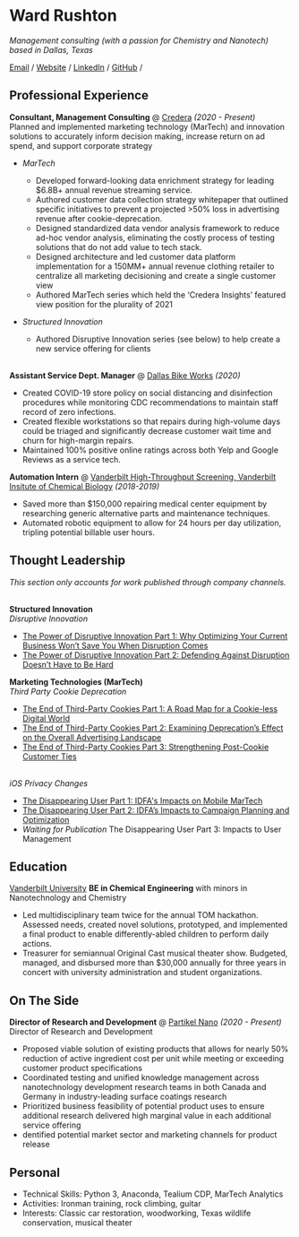# Ward Rushton

_Management consulting (with a passion for Chemistry and Nanotech) based in Dallas, Texas_ <br>

[Email](mailto:wardrushton@gmail.com) / [Website](https://wardrush.github.io/) / [LinkedIn](https://www.linkedin.com/in/ward-rushton/) / [GitHub](https://github.com/wardrush/) / 

## Professional Experience

**Consultant, Management Consulting** @ [Credera](https://www.credera.com/) _(2020 - Present)_ <br>
Planned and implemented marketing technology (MarTech) and innovation solutions to accurately inform decision making, increase return on ad spend, and support corporate strategy
- *MarTech*
  - Developed forward-looking data enrichment strategy for leading $6.8B+ annual revenue streaming service. 
  - Authored customer data collection strategy whitepaper that outlined specific initiatives to prevent a projected >50% loss in advertising revenue after cookie-deprecation.
  - Designed standardized data vendor analysis framework to reduce ad-hoc vendor analysis, eliminating the costly process of testing solutions that do not add value to tech stack.
  - Designed architecture and led customer data platform implementation for a 150MM+ annual revenue clothing retailer to centralize all marketing decisioning and create a single customer view
  - Authored MarTech series which held the ‘Credera Insights’ featured view position for the plurality of 2021

- *Structured Innovation*
  - Authored Disruptive Innovation series (see below) to help create a new service offering for clients
<br><br>

**Assistant Service Dept. Manager** @ [Dallas Bike Works](https://www.dallasbikeworks.com/) _(2020)_ <br>
- Created COVID-19 store policy on social distancing and disinfection procedures while monitoring CDC recommendations to maintain staff record of zero infections.
- Created flexible workstations so that repairs during high-volume days could be triaged and significantly decrease customer wait time and churn for high-margin repairs. 
- Maintained 100% positive online ratings across both Yelp and Google Reviews as a service tech.

**Automation Intern** @ [Vanderbilt High-Throughput Screening, Vanderbilt Insitute of Chemical Biology](https://medschool.vanderbilt.edu/vicb/) _(2018-2019)_ <br>
- Saved more than $150,000 repairing medical center equipment by researching generic alternative parts and maintenance techniques.
- Automated robotic equipment to allow for 24 hours per day utilization, tripling potential billable user hours.


## Thought Leadership

_This section only accounts for work published through company channels._
<br><br>

**Structured Innovation**
<br>*Disruptive Innovation*
  - [The Power of Disruptive Innovation Part 1: Why Optimizing Your Current Business Won’t Save You When Disruption Comes](https://www.credera.com/insights/the-power-of-disruptive-innovation-part-1-why-optimizing-your-current-business-won't-save-you-when-disruption-comes)
  - [The Power of Disruptive Innovation Part 2: Defending Against Disruption Doesn’t Have to Be Hard](https://www.credera.com/insights/the-power-of-disruptive-innovation-part-2-defending-against-disruption-doesn't-have-to-be-hard)

**Marketing Technologies (MarTech)**
<br>*Third Party Cookie Deprecation*
  - [The End of Third-Party Cookies Part 1: A Road Map for a Cookie-less Digital World](https://www.credera.com/insights/the-end-of-third-party-cookies-a-road-map-for-a-cookie-less-digital-world)
  - [The End of Third-Party Cookies Part 2: Examining Deprecation’s Effect on the Overall Advertising Landscape](https://www.credera.com/insights/the-end-of-third-party-cookies-part-2-examining-deprecations-effect-on-the-overall-advertising-landscape)
  - [The End of Third-Party Cookies Part 3: Strengthening Post-Cookie Customer Ties](https://www.credera.com/insights/the-end-of-third-party-cookies-part-3-strengthening-post-cookie-customer-ties)

<br>*iOS Privacy Changes*
  - [The Disappearing User Part 1: IDFA's Impacts on Mobile MarTech](https://www.credera.com/insights/impacts-due-to-loss-of-idfa)
  - [The Disappearing User Part 2: IDFA’s Impacts to Campaign Planning and Optimization](https://www.credera.com/insights/the-disappearing-user-part-2-idfa-impacts-to-campaign-planning-and-optimization)
  - *Waiting for Publication* The Disappearing User Part 3: Impacts to User Management
  
## Education

[Vanderbilt University](https://www.vanderbilt.edu/)
**BE in Chemical Engineering** with minors in Nanotechnology and Chemistry
- Led multidisciplinary team twice for the annual TOM hackathon. Assessed needs, created novel solutions, prototyped, and implemented a final product to enable differently-abled children to perform daily actions.
- Treasurer for semiannual Original Cast musical theater show. Budgeted, managed, and disbursed more than $30,000 annually for three years in concert with university administration and student organizations.
  
## On The Side

**Director of Research and Development** @ [Partikel Nano](https://partikelnano.com/) _(2020 - Present)_ <br>
Director of Research and Development
- Proposed viable solution of existing products that allows for nearly 50% reduction of active ingredient cost per unit while meeting or exceeding customer product specifications
- Coordinated testing and unified knowledge management across nanotechnology development research teams in both Canada and Germany in industry-leading surface coatings research
- Prioritized business feasibility of potential product uses to ensure additional research delivered high marginal value in each additional service offering
- dentified potential market sector and marketing channels for product release



## Personal
- Technical Skills: Python 3, Anaconda, Tealium CDP, MarTech Analytics
- Activities:  Ironman training, rock climbing, guitar
- Interests: Classic car restoration, woodworking, Texas wildlife conservation, musical theater


